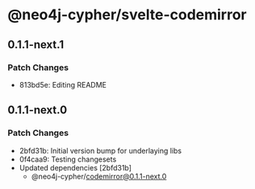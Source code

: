 # @neo4j-cypher/svelte-codemirror

## 0.1.1-next.1

### Patch Changes

- 813bd5e: Editing README

## 0.1.1-next.0

### Patch Changes

- 2bfd31b: Initial version bump for underlaying libs
- 0f4caa9: Testing changesets
- Updated dependencies [2bfd31b]
  - @neo4j-cypher/codemirror@0.1.1-next.0

